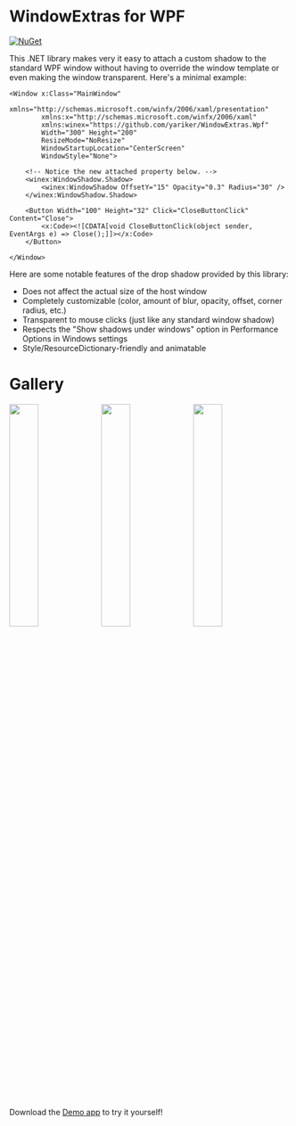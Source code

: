 # WindowExtras for WPF
<a href="https://www.nuget.org/packages/WindowExtras.Wpf" target="_blank"><img alt="NuGet" src="https://img.shields.io/nuget/v/WindowExtras.Wpf" /></a>

This .NET library makes very it easy to attach a custom shadow to the standard WPF window without having to override the window template
or even making the window transparent. Here's a minimal example:

```XAML
<Window x:Class="MainWindow"
        xmlns="http://schemas.microsoft.com/winfx/2006/xaml/presentation"
        xmlns:x="http://schemas.microsoft.com/winfx/2006/xaml"
        xmlns:winex="https://github.com/yariker/WindowExtras.Wpf"
        Width="300" Height="200"
        ResizeMode="NoResize"
        WindowStartupLocation="CenterScreen"
        WindowStyle="None">
    
    <!-- Notice the new attached property below. -->
    <winex:WindowShadow.Shadow>
        <winex:WindowShadow OffsetY="15" Opacity="0.3" Radius="30" />
    </winex:WindowShadow.Shadow>

    <Button Width="100" Height="32" Click="CloseButtonClick" Content="Close">
        <x:Code><![CDATA[void CloseButtonClick(object sender, EventArgs e) => Close();]]></x:Code>
    </Button>

</Window>
```

Here are some notable features of the drop shadow provided by this library:
* Does not affect the actual size of the host window
* Completely customizable (color, amount of blur, opacity, offset, corner radius, etc.)
* Transparent to mouse clicks (just like any standard window shadow)
* Respects the "Show shadows under windows" option in Performance Options in Windows settings
* Style/ResourceDictionary-friendly and animatable

# Gallery

<p float='middle'>
  <img src='doc/Demo1.png' width='32%' />
  <img src='doc/Demo2.png' width='32%' />
  <img src='doc/Demo3.png' width='32%' />
</p>

Download the [Demo app](https://github.com/yariker/WindowExtras.Wpf/releases) to try it yourself!

